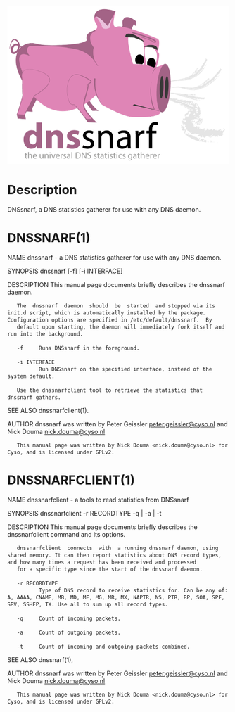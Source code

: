 ![DNSSnarf Logo](http://github.com/Cysource/DNSSnarf/raw/master/logo/dnssnarf.png)

Description
===========

DNSsnarf, a DNS statistics gatherer for use with any DNS daemon.


DNSSNARF(1)
===========

NAME
       dnssnarf - a DNS statistics gatherer for use with any DNS daemon.

SYNOPSIS
       dnssnarf [-f] [-i INTERFACE]

DESCRIPTION
       This manual page documents briefly describes the dnssnarf daemon.

       The  dnssnarf  daemon  should  be  started  and stopped via its init.d script, which is automatically installed by the package.  Configuration options are specified in /etc/default/dnssnarf.  By
       default upon starting, the daemon will immediately fork itself and run into the background.

       -f     Runs DNSsnarf in the foreground.

       -i INTERFACE
              Run DNSsnarf on the specified interface, instead of the system default.

       Use the dnssnarfclient tool to retrieve the statistics that dnssnarf gathers.

SEE ALSO
       dnssnarfclient(1).

AUTHOR
       dnssnarf was written by Peter Geissler <peter.geissler@cyso.nl> and Nick Douma <nick.douma@cyso.nl>

       This manual page was written by Nick Douma <nick.douma@cyso.nl> for Cyso, and is licensed under GPLv2.


DNSSNARFCLIENT(1)
=================

NAME
       dnssnarfclient - a tools to read statistics from DNSsnarf

SYNOPSIS
       dnssnarfclient -r RECORDTYPE -q | -a | -t

DESCRIPTION
       This manual page documents briefly describes the dnssnarfclient command and its options.

       dnssnarfclient  connects  with  a running dnssnarf daemon, using shared memory. It can then report statistics about DNS record types, and how many times a request has been received and processed
       for a specific type since the start of the dnssnarf daemon.

       -r RECORDTYPE
              Type of DNS record to receive statistics for. Can be any of: A, AAAA, CNAME, MB, MD, MF, MG, MR, MX, NAPTR, NS, PTR, RP, SOA, SPF, SRV, SSHFP, TX. Use all to sum up all record types.

       -q     Count of incoming packets.

       -a     Count of outgoing packets.

       -t     Count of incoming and outgoing packets combined.

SEE ALSO
       dnssnarf(1),

AUTHOR
       dnssnarf was written by Peter Geissler <peter.geissler@cyso.nl> and Nick Douma <nick.douma@cyso.nl>

       This manual page was written by Nick Douma <nick.douma@cyso.nl> for Cyso, and is licensed under GPLv2.

